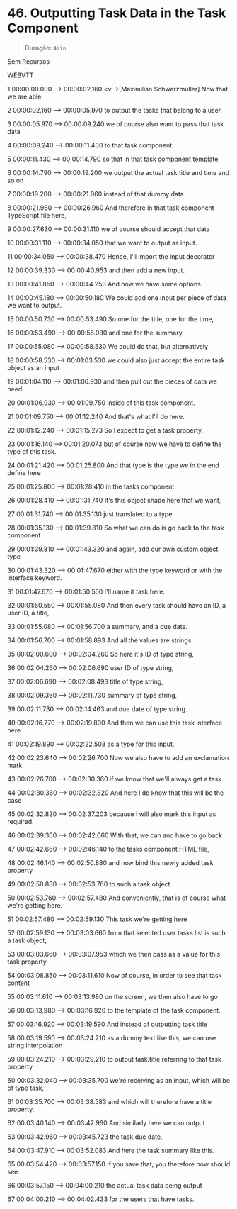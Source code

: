 # 46. Outputting Task Data in the Task Component

> Duração: `4min`

Sem Recursos

WEBVTT

1
00:00:00.000 --> 00:00:02.160
<v ->[Maximilian Schwarzmuller] Now that we are able</v>

2
00:00:02.160 --> 00:00:05.970
to output the tasks that belong to a user,

3
00:00:05.970 --> 00:00:09.240
we of course also want to pass that task data

4
00:00:09.240 --> 00:00:11.430
to that task component

5
00:00:11.430 --> 00:00:14.790
so that in that task component template

6
00:00:14.790 --> 00:00:19.200
we output the actual task title and time and so on

7
00:00:19.200 --> 00:00:21.960
instead of that dummy data.

8
00:00:21.960 --> 00:00:26.960
And therefore in that task component TypeScript file here,

9
00:00:27.630 --> 00:00:31.110
we of course should accept that data

10
00:00:31.110 --> 00:00:34.050
that we want to output as input.

11
00:00:34.050 --> 00:00:38.470
Hence, I'll import the input decorator

12
00:00:39.330 --> 00:00:40.953
and then add a new input.

13
00:00:41.850 --> 00:00:44.253
And now we have some options.

14
00:00:45.180 --> 00:00:50.180
We could add one input per piece of data we want to output.

15
00:00:50.730 --> 00:00:53.490
So one for the title, one for the time,

16
00:00:53.490 --> 00:00:55.080
and one for the summary.

17
00:00:55.080 --> 00:00:58.530
We could do that, but alternatively

18
00:00:58.530 --> 00:01:03.530
we could also just accept the entire task object as an input

19
00:01:04.110 --> 00:01:06.930
and then pull out the pieces of data we need

20
00:01:06.930 --> 00:01:09.750
inside of this task component.

21
00:01:09.750 --> 00:01:12.240
And that's what I'll do here.

22
00:01:12.240 --> 00:01:15.273
So I expect to get a task property,

23
00:01:16.140 --> 00:01:20.073
but of course now we have to define the type of this task.

24
00:01:21.420 --> 00:01:25.800
And that type is the type we in the end define here

25
00:01:25.800 --> 00:01:28.410
in the tasks component.

26
00:01:28.410 --> 00:01:31.740
It's this object shape here that we want,

27
00:01:31.740 --> 00:01:35.130
just translated to a type.

28
00:01:35.130 --> 00:01:39.810
So what we can do is go back to the task component

29
00:01:39.810 --> 00:01:43.320
and again, add our own custom object type

30
00:01:43.320 --> 00:01:47.670
either with the type keyword or with the interface keyword.

31
00:01:47.670 --> 00:01:50.550
I'll name it task here.

32
00:01:50.550 --> 00:01:55.080
And then every task should have an ID, a user ID, a title,

33
00:01:55.080 --> 00:01:56.700
a summary, and a due date.

34
00:01:56.700 --> 00:01:58.893
And all the values are strings.

35
00:02:00.600 --> 00:02:04.260
So here it's ID of type string,

36
00:02:04.260 --> 00:02:06.690
user ID of type string,

37
00:02:06.690 --> 00:02:08.493
title of type string,

38
00:02:09.360 --> 00:02:11.730
summary of type string,

39
00:02:11.730 --> 00:02:14.463
and due date of type string.

40
00:02:16.770 --> 00:02:19.890
And then we can use this task interface here

41
00:02:19.890 --> 00:02:22.503
as a type for this input.

42
00:02:23.640 --> 00:02:26.700
Now we also have to add an exclamation mark

43
00:02:26.700 --> 00:02:30.360
if we know that we'll always get a task.

44
00:02:30.360 --> 00:02:32.820
And here I do know that this will be the case

45
00:02:32.820 --> 00:02:37.203
because I will also mark this input as required.

46
00:02:39.360 --> 00:02:42.660
With that, we can and have to go back

47
00:02:42.660 --> 00:02:46.140
to the tasks component HTML file,

48
00:02:46.140 --> 00:02:50.880
and now bind this newly added task property

49
00:02:50.880 --> 00:02:53.760
to such a task object.

50
00:02:53.760 --> 00:02:57.480
And conveniently, that is of course what we're getting here.

51
00:02:57.480 --> 00:02:59.130
This task we're getting here

52
00:02:59.130 --> 00:03:03.660
from that selected user tasks list is such a task object,

53
00:03:03.660 --> 00:03:07.953
which we then pass as a value for this task property.

54
00:03:08.850 --> 00:03:11.610
Now of course, in order to see that task content

55
00:03:11.610 --> 00:03:13.980
on the screen, we then also have to go

56
00:03:13.980 --> 00:03:16.920
to the template of the task component.

57
00:03:16.920 --> 00:03:19.590
And instead of outputting task title

58
00:03:19.590 --> 00:03:24.210
as a dummy text like this, we can use string interpolation

59
00:03:24.210 --> 00:03:29.210
to output task.title referring to that task property

60
00:03:32.040 --> 00:03:35.700
we're receiving as an input, which will be of type task,

61
00:03:35.700 --> 00:03:38.583
and which will therefore have a title property.

62
00:03:40.140 --> 00:03:42.960
And similarly here we can output

63
00:03:42.960 --> 00:03:45.723
the task due date.

64
00:03:47.910 --> 00:03:52.083
And here the task summary like this.

65
00:03:54.420 --> 00:03:57.150
If you save that, you therefore now should see

66
00:03:57.150 --> 00:04:00.210
the actual task data being output

67
00:04:00.210 --> 00:04:02.433
for the users that have tasks.

